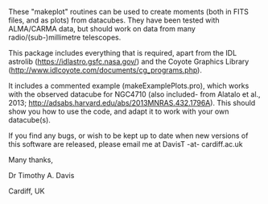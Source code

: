 These "makeplot" routines can be used to create moments (both in FITS files, and as plots) from datacubes. They have been tested with ALMA/CARMA data, but should work on data from many radio/(sub-)millimetre telescopes.

This package includes everything that is required, apart from the IDL astrolib (https://idlastro.gsfc.nasa.gov/) and the Coyote Graphics Library (http://www.idlcoyote.com/documents/cg_programs.php). 


It includes a commented example (makeExamplePlots.pro), which works with the observed datacube for NGC4710 (also included- from Alatalo et al., 2013; http://adsabs.harvard.edu/abs/2013MNRAS.432.1796A).  This should show you how to use the code, and adapt it to work with your own datacube(s).

If you find any bugs, or wish to be kept up to date when new versions of this software are released, please email me at DavisT -at- cardiff.ac.uk

Many thanks,

Dr Timothy A. Davis

Cardiff, UK